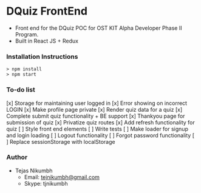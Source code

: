 # DQuiz FrontEnd
- Front end for the DQuiz POC for OST KIT Alpha Developer Phase II Program.
- Built in React JS + Redux

### Installation Instructions
```
> npm install
> npm start
```
### To-do list
[x] Storage for maintaining user logged in
[x] Error showing on incorrect LOGIN
[x] Make profile page private
[x] Render quiz data for a quiz
[x] Complete submit quiz functionality + BE support
[x] Thankyou page for submission of quiz
[x] Privatize quiz routes
[x] Add refresh functionality for quiz
[ ] Style front end elements
[ ] Write tests
[ ] Make loader for signup and login loading
[ ] Logout functionality
[ ] Forgot password functionality
[ ] Replace sessionStorage with localStorage

### Author
- Tejas Nikumbh
  - Email: tejnikumbh@gmail.com
  - Skype: tjnikumbh
